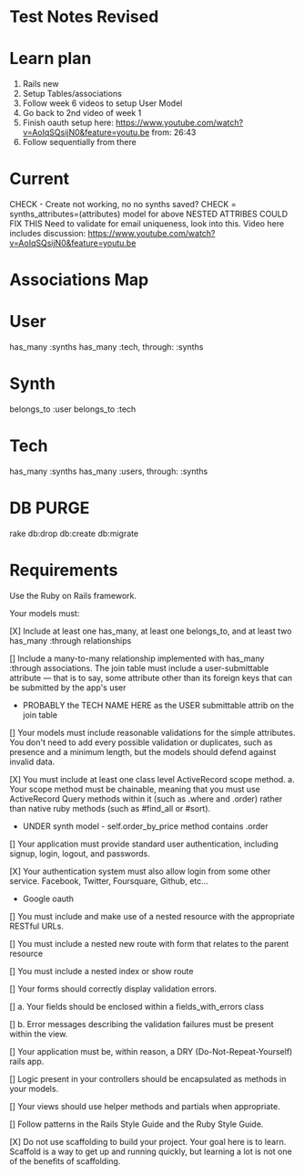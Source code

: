 # Test Notes Revised


# Learn plan
1) Rails new
2) Setup Tables/associations
3) Follow week 6 videos to setup User Model
4) Go back to 2nd video of week 1 
5) Finish oauth setup here: https://www.youtube.com/watch?v=AoIqSQsijN0&feature=youtu.be from: 26:43
6) Follow sequentially from there

# Current

CHECK - Create not working, no no synths saved? 
CHECK = synths_attributes=(attributes) model for above
NESTED ATTRIBES COULD FIX THIS
Need to validate for email uniqueness, look into this. Video here includes discussion:
https://www.youtube.com/watch?v=AoIqSQsijN0&feature=youtu.be


# Associations Map
# User
has_many :synths
has_many :tech, through: :synths

# Synth
belongs_to :user
belongs_to :tech

# Tech
has_many :synths
has_many :users, through: :synths

# DB PURGE
rake db:drop db:create db:migrate

# Requirements
Use the Ruby on Rails framework.

Your models must:

[X] Include at least one has_many, at least one belongs_to, and at least two has_many :through relationships

[] Include a many-to-many relationship implemented with has_many :through associations. The join table must include a user-submittable attribute — that is to say, some attribute other than its foreign keys that can be submitted by the app's user
* PROBABLY the TECH NAME HERE as the USER submittable attrib on the join table

[] Your models must include reasonable validations for the simple attributes. You don't need to add every possible validation or duplicates, such as presence and a minimum length, but the models should defend against invalid data.

[X] You must include at least one class level ActiveRecord scope method. a. Your scope method must be chainable, meaning that you must use ActiveRecord Query methods within it (such as .where and .order) rather than native ruby methods (such as #find_all or #sort).
* UNDER synth model - self.order_by_price method contains .order

[] Your application must provide standard user authentication, including signup, login, logout, and passwords.

[X] Your authentication system must also allow login from some other service. Facebook, Twitter, Foursquare, Github, etc...
* Google oauth

[] You must include and make use of a nested resource with the appropriate RESTful URLs.

[] You must include a nested new route with form that relates to the parent resource

[] You must include a nested index or show route

[] Your forms should correctly display validation errors.

  [] a. Your fields should be enclosed within a fields_with_errors class

  [] b. Error messages describing the validation failures must be present within the view.

[] Your application must be, within reason, a DRY (Do-Not-Repeat-Yourself) rails app.

[] Logic present in your controllers should be encapsulated as methods in your models.

[] Your views should use helper methods and partials when appropriate.

[] Follow patterns in the Rails Style Guide and the Ruby Style Guide.

[X] Do not use scaffolding to build your project. Your goal here is to learn. Scaffold is a way to get up and running quickly, but learning a lot is not one of the benefits of scaffolding.